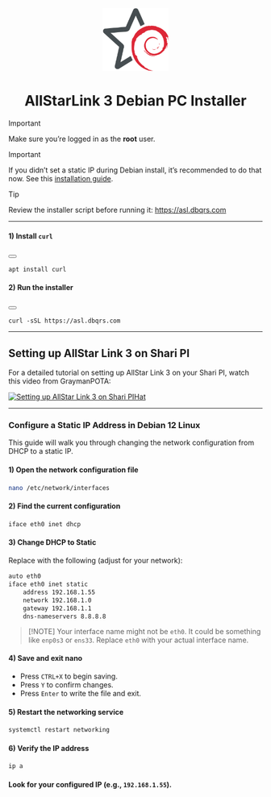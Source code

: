 <p align="center">
  <img
    src="logo200.png"
    alt="unofficial logo"
    title="ASL3/Debian"
    width="131"
    height="125"
  />
</p>

<h1 align="center">
  AllStarLink 3 Debian PC Installer  
</h1>

> [!IMPORTANT]
> Make sure you’re logged in as the **root** user.

>[!IMPORTANT]
>If you didn’t set a static IP during Debian install, it’s recommended to do that now. See this [installation guide](#configure-a-static-ip-address-in-debian-12-linux).

> [!TIP]
> Review the installer script before running it: <https://asl.dbqrs.com>

---

#### 1) Install `curl`

<button class=" -btn"> </button>
<pre><code class="language-bash">apt install curl</code></pre>

#### 2) Run the installer

<button class=" -btn"> </button>
<pre><code class="language-bash">curl -sSL https://asl.dbqrs.com</code></pre>

---

## Setting up AllStar Link 3 on Shari PI
For a detailed tutorial on setting up AllStar Link 3 on your Shari PI, watch this video from GraymanPOTA:

[![Setting up AllStar Link 3 on Shari PIHat](https://img.youtube.com/vi/NPgTRa5bpnY/0.jpg)](https://www.youtube.com/watch?v=NPgTRa5bpnY)

---

### Configure a Static IP Address in Debian 12 Linux

This guide will walk you through changing the network configuration from DHCP to a static IP.

#### **1) Open the network configuration file**

```bash
nano /etc/network/interfaces
```

#### **2) Find the current configuration**

```bash
iface eth0 inet dhcp
```

#### **3) Change DHCP to Static**

Replace with the following (adjust for your network):

```plaintext
auto eth0
iface eth0 inet static
    address 192.168.1.55
    network 192.168.1.0
    gateway 192.168.1.1
    dns-nameservers 8.8.8.8
```
> \[!NOTE]
> Your interface name might not be `eth0`. It could be something like `enp0s3` or `ens33`.
> Replace `eth0` with your actual interface name.

#### **4) Save and exit nano**

* Press `CTRL+X` to begin saving.
* Press `Y` to confirm changes.
* Press `Enter` to write the file and exit.

#### **5) Restart the networking service**
```bash
systemctl restart networking
```

#### **6) Verify the IP address**
```bash
ip a
```

#### Look for your configured IP (e.g., `192.168.1.55`).
